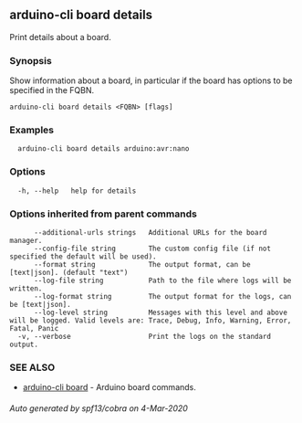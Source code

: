 ## arduino-cli board details

Print details about a board.

### Synopsis

Show information about a board, in particular if the board has options to be specified in the FQBN.

```
arduino-cli board details <FQBN> [flags]
```

### Examples

```
  arduino-cli board details arduino:avr:nano
```

### Options

```
  -h, --help   help for details
```

### Options inherited from parent commands

```
      --additional-urls strings   Additional URLs for the board manager.
      --config-file string        The custom config file (if not specified the default will be used).
      --format string             The output format, can be [text|json]. (default "text")
      --log-file string           Path to the file where logs will be written.
      --log-format string         The output format for the logs, can be [text|json].
      --log-level string          Messages with this level and above will be logged. Valid levels are: Trace, Debug, Info, Warning, Error, Fatal, Panic
  -v, --verbose                   Print the logs on the standard output.
```

### SEE ALSO

* [arduino-cli board](arduino-cli_board.md)	 - Arduino board commands.

###### Auto generated by spf13/cobra on 4-Mar-2020
